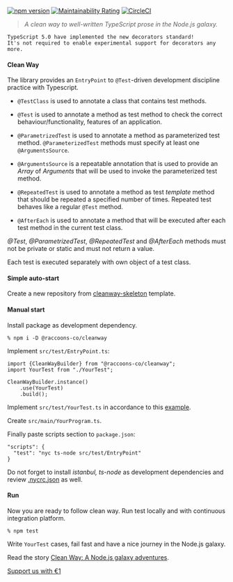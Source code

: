 [![npm version](https://badge.fury.io/js/@raccoons-co%2Fcleanway.svg)](https://badge.fury.io/js/@raccoons-co%2Fcleanway)
[![Maintainability Rating](https://sonarcloud.io/api/project_badges/measure?project=raccoons-co_cleanway&metric=sqale_rating)](https://sonarcloud.io/summary/new_code?id=raccoons-co_cleanway)
[![CircleCI](https://dl.circleci.com/status-badge/img/gh/raccoons-co/cleanway/tree/master.svg?style=svg)](https://dl.circleci.com/status-badge/redirect/gh/raccoons-co/cleanway/tree/master)

>*A clean way to well-written TypeScript prose in the Node.js galaxy.*
```
TypeScript 5.0 have implemented the new decorators standard! 
It's not required to enable experimental support for decorators any more.
```
#### Clean Way 
The library provides an `EntryPoint` to `@Test`-driven development discipline practice 
with Typescript.

- `@TestClass` is used to annotate a class that contains test methods.

- `@Test` is used to annotate a method as test method to check the correct behaviour/functionality, 
features of an application.

- `@ParametrizedTest` is used to annotate a method as parameterized test method. 
`@ParameterizedTest` methods must specify at least one `@ArgumentsSource`.

- `@ArgumentsSource` is a repeatable annotation that is used to provide an *Array* of *Arguments* 
that will be used to invoke the parameterized test method.

-  `@RepeatedTest` is used to annotate a method as test *template* method that should be repeated 
a specified number of times. Repeated test behaves like a regular `@Test` method.


- `@AfterEach` is used to annotate a method that will be executed after each test method 
in the current test class.

*@Test*, *@ParametrizedTest*, *@RepeatedTest* and *@AfterEach* methods must not be private 
or static and must not return a value.

Each test is executed separately with own object of a test class.
  
#### Simple auto-start

Create a new repository from [cleanway-skeleton](https://github.com/raccoons-co/cleanway-skeleton)
template.

#### Manual start

Install package as development dependency.

```shell script
% npm i -D @raccoons-co/cleanway
```

Implement `src/test/EntryPoint.ts`:
~~~~
import {CleanWayBuilder} from "@raccoons-co/cleanway";
import YourTest from "./YourTest";

CleanWayBuilder.instance()
    .use(YourTest)
    .build();
~~~~
Implement `src/test/YourTest.ts` in accordance to this
[example](https://github.com/raccoons-co/cleanway/blob/master/src/test/YourTest.ts).

Create `src/main/YourProgram.ts`.

Finally paste scripts section to `package.json`:
~~~~
"scripts": {
  "test": "nyc ts-node src/test/EntryPoint"
}
~~~~
Do not forget to install *istanbul, ts-node* as development dependencies and review 
[.nycrc.json](https://github.com/raccoons-co/cleanway/blob/master/.nycrc.json) as well.


#### Run

Now you are ready to follow clean way.
Run test locally and with continuous integration platform. 

~~~~shell script
% npm test
~~~~

Write `YourTest` cases, fail fast 
and have a nice journey in the Node.js galaxy.

Read the story [Clean Way: A Node.js galaxy adventures](https://bus.raccoons.co/artefacts/cleanway).

[Support us with €1](https://send.monobank.ua/jar/6KuKuBf8ki)